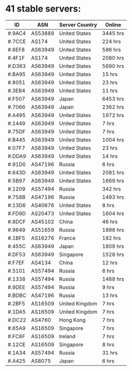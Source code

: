 # 41 stable servers:

| ID | ASN | Server Country | Online |
| ------ | ------ | ------ | ------ |
| #.9AC4 | AS53889 | United States | 3445 hrs |
| #.7CCE | AS174 | United States | 224 hrs |
| #.6EF8 | AS63949 | United States | 586 hrs |
| #.4F1F | AS174 | United States | 2080 hrs |
| #.D363 | AS63949 | United States | 5690 hrs |
| #.BA95 | AS63949 | United States | 15 hrs |
| #.8051 | AS63949 | United States | 23 hrs |
| #.3EB4 | AS63949 | United States | 11 hrs |
| #.F507 | AS63949 | Japan | 6453 hrs |
| #.7066 | AS63949 | Japan | 2362 hrs |
| #.A495 | AS63949 | United States | 1972 hrs |
| #.1449 | AS63949 | United States | 7 hrs |
| #.75DF | AS63949 | United States | 7 hrs |
| #.B445 | AS63949 | United States | 1004 hrs |
| #.07F7 | AS63949 | United States | 23 hrs |
| #.DDA9 | AS63949 | United States | 14 hrs |
| #.91D0 | AS47196 | Russia | 6 hrs |
| #.643D | AS63949 | United States | 2081 hrs |
| #.5B97 | AS63949 | United States | 1669 hrs |
| #.1209 | AS57494 | Russia | 342 hrs |
| #.758B | AS47196 | Russia | 1493 hrs |
| #.13D6 | AS40676 | United States | 8 hrs |
| #.FD9D | AS20473 | United States | 1604 hrs |
| #.8DCF | AS45102 | China | 46 hrs |
| #.9649 | AS51659 | Russia | 1896 hrs |
| #.1BF5 | AS16276 | France | 182 hrs |
| #.455C | AS63949 | Japan | 1809 hrs |
| #.DF53 | AS63949 | Singapore | 1528 hrs |
| #.F7EF | AS4134 | China | 12 hrs |
| #.5101 | AS57494 | Russia | 6 hrs |
| #.1338 | AS57494 | Russia | 1488 hrs |
| #.9DEE | AS57494 | Russia | 9 hrs |
| #.BDBC | AS47196 | Russia | 13 hrs |
| #.2BF5 | AS16509 | United Kingdom | 7 hrs |
| #.1DA5 | AS16509 | United Kingdom | 7 hrs |
| #.DC22 | AS4760 | Hong Kong | 7 hrs |
| #.65A9 | AS16509 | Singapore | 7 hrs |
| #.FC8F | AS16509 | Ireland | 7 hrs |
| #.12CE | AS16509 | Singapore | 8 hrs |
| #.1A34 | AS57494 | Russia | 31 hrs |
| #.A425 | AS8075 | Japan | 6 hrs |

